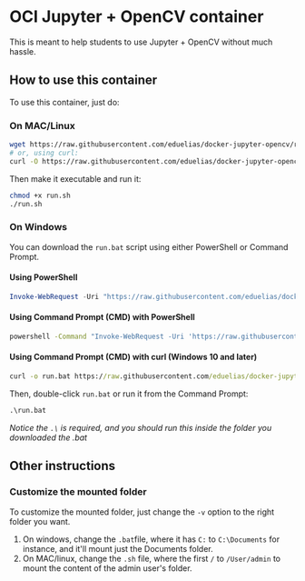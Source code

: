 # OCI Jupyter + OpenCV container

This is meant to help students to use Jupyter + OpenCV without much hassle.


## How to use this container

To use this container, just do:

### On MAC/Linux

```bash
wget https://raw.githubusercontent.com/eduelias/docker-jupyter-opencv/refs/heads/main/run.sh
# or, using curl:
curl -O https://raw.githubusercontent.com/eduelias/docker-jupyter-opencv/refs/heads/main/run.sh
```

Then make it executable and run it:

```bash
chmod +x run.sh
./run.sh
```

### On Windows

You can download the `run.bat` script using either PowerShell or Command Prompt.

#### **Using PowerShell**

```powershell
Invoke-WebRequest -Uri "https://raw.githubusercontent.com/eduelias/docker-jupyter-opencv/refs/heads/main/run.bat" -OutFile "run.bat"
```

#### **Using Command Prompt (CMD) with PowerShell**

```cmd
powershell -Command "Invoke-WebRequest -Uri 'https://raw.githubusercontent.com/eduelias/docker-jupyter-opencv/refs/heads/main/run.bat' -OutFile 'run.bat'"
```

#### **Using Command Prompt (CMD) with curl (Windows 10 and later)**

```cmd
curl -o run.bat https://raw.githubusercontent.com/eduelias/docker-jupyter-opencv/refs/heads/main/run.bat
```

Then, double-click `run.bat` or run it from the Command Prompt:

```bat
.\run.bat
```
*Notice the `.\` is required, and you should run this inside the folder you downloaded the .bat*

## Other instructions

### Customize the mounted folder

To customize the mounted folder, just change the `-v` option to the right folder you want.
1. On windows, change the `.bat`file, where it has `C:` to `C:\Documents` for instance, and it'll mount just the Documents folder.
2. On MAC/linux, change the `.sh` file, where the first `/` to `/User/admin` to mount the content of the admin user's folder.